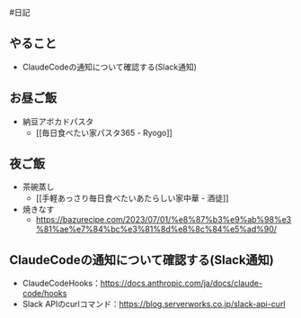 #日記 

## やること
- ClaudeCodeの通知について確認する(Slack通知)

## お昼ご飯
 - 納豆アボカドパスタ
	 - [[毎日食べたい家パスタ365 - Ryogo]] 

## 夜ご飯
- 茶碗蒸し
	- [[手軽あっさり毎日食べたいあたらしい家中華 - 酒徒]]
- 焼きなす
	- https://bazurecipe.com/2023/07/01/%e8%87%b3%e9%ab%98%e3%81%ae%e7%84%bc%e3%81%8d%e8%8c%84%e5%ad%90/

## ClaudeCodeの通知について確認する(Slack通知)
- ClaudeCodeHooks：https://docs.anthropic.com/ja/docs/claude-code/hooks
- Slack APIのcurlコマンド：https://blog.serverworks.co.jp/slack-api-curl